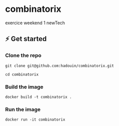 # combinatorix

exercice weekend 1 newTech

## ⚡ Get started

### Clone the repo

```shell
git clone git@github.com:hadouin/combinatorix.git
```

```shell
cd combinatorix
```

### Build the image

```shell
docker build -t combinatorix .
```

### Run the image

```shell
docker run -it combinatorix
```
